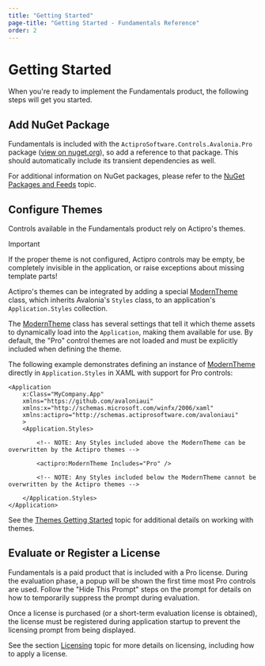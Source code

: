 ```yaml
---
title: "Getting Started"
page-title: "Getting Started - Fundamentals Reference"
order: 2
---
```

# Getting Started

When you're ready to implement the Fundamentals product, the following steps will get you started.

## Add NuGet Package

Fundamentals is included with the `ActiproSoftware.Controls.Avalonia.Pro` package ([view on nuget.org](https://www.nuget.org/packages/ActiproSoftware.Controls.Avalonia.Pro)), so add a reference to that package. This should automatically include its transient dependencies as well.

For additional information on NuGet packages, please refer to the [NuGet Packages and Feeds](../nuget.md) topic.

## Configure Themes

Controls available in the Fundamentals product rely on Actipro's themes.

> [!IMPORTANT]
> If the proper theme is not configured, Actipro controls may be empty, be completely invisible in the application, or raise exceptions about missing template parts!

Actipro's themes can be integrated by adding a special [ModernTheme](xref:@ActiproUIRoot.Themes.ModernTheme) class, which inherits Avalonia's `Styles` class, to an application's `Application.Styles` collection.

The [ModernTheme](xref:@ActiproUIRoot.Themes.ModernTheme) class has several settings that tell it which theme assets to dynamically load into the `Application`, making them available for use.  By default, the "Pro" control themes are not loaded and must be explicitly included when defining the theme.

The following example demonstrates defining an instance of [ModernTheme](xref:@ActiproUIRoot.Themes.ModernTheme) directly in `Application.Styles` in XAML with support for Pro controls:

```xaml
<Application
	x:Class="MyCompany.App"
	xmlns="https://github.com/avaloniaui"
	xmlns:x="http://schemas.microsoft.com/winfx/2006/xaml"
	xmlns:actipro="http://schemas.actiprosoftware.com/avaloniaui"
	>
	<Application.Styles>

		<!-- NOTE: Any Styles included above the ModernTheme can be overwritten by the Actipro themes -->

		<actipro:ModernTheme Includes="Pro" />

		<!-- NOTE: Any Styles included below the ModernTheme cannot be overwritten by the Actipro themes -->

	</Application.Styles>
</Application>
```

See the [Themes Getting Started](../themes/getting-started.md) topic for additional details on working with themes.

## Evaluate or Register a License

Fundamentals is a paid product that is included with a Pro license.  During the evaluation phase, a popup will be shown the first time most Pro controls are used.  Follow the "Hide This Prompt" steps on the prompt for details on how to temporarily suppress the prompt during evaluation.

Once a license is purchased (or a short-term evaluation license is obtained), the license must be registered during application startup to prevent the licensing prompt from being displayed.

See the section [Licensing](../licensing.md) topic for more details on licensing, including how to apply a license.